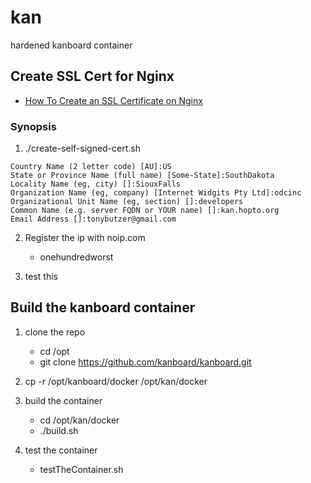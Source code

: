 # kan
hardened kanboard container

## Create SSL Cert for Nginx

- [How To Create an SSL Certificate on Nginx](https://www.digitalocean.com/community/tutorials/how-to-create-an-ssl-certificate-on-nginx-for-ubuntu-14-04)

### Synopsis

1. ./create-self-signed-cert.sh 

```
Country Name (2 letter code) [AU]:US
State or Province Name (full name) [Some-State]:SouthDakota
Locality Name (eg, city) []:SiouxFalls
Organization Name (eg, company) [Internet Widgits Pty Ltd]:odcinc
Organizational Unit Name (eg, section) []:developers
Common Name (e.g. server FQDN or YOUR name) []:kan.hopto.org
Email Address []:tonybutzer@gmail.com
```


2. Register the ip with noip.com
   - onehundredworst

3. test this


## Build the kanboard container

1. clone the repo
	- cd /opt
	- git clone https://github.com/kanboard/kanboard.git

2. cp -r /opt/kanboard/docker /opt/kan/docker

3. build the container
	- cd /opt/kan/docker
	- ./build.sh

4. test the container
	- testTheContainer.sh
